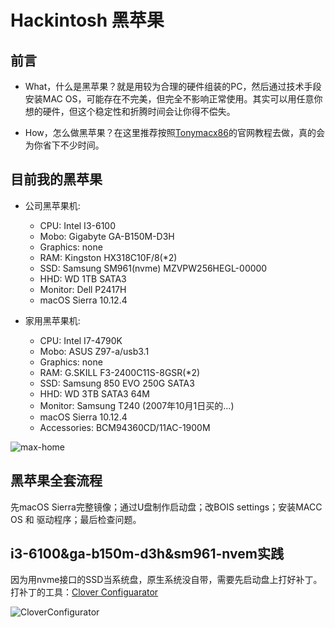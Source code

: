 # Hackintosh 黑苹果

## 前言

- What，什么是黑苹果？就是用较为合理的硬件组装的PC，然后通过技术手段安装MAC OS，可能存在不完美，但完全不影响正常使用。其实可以用任意你想的硬件，但这个稳定性和折腾时间会让你得不偿失。

- How，怎么做黑苹果？在这里推荐按照[Tonymacx86](https://www.tonymacx86.com/)的官网教程去做，真的会为你省下不少时间。

## 目前我的黑苹果

- 公司黑苹果机: 
  - CPU: Intel I3-6100
  - Mobo: Gigabyte  GA-B150M-D3H
  - Graphics: none
  - RAM: Kingston HX318C10F/8(*2)
  - SSD: Samsung SM961(nvme) MZVPW256HEGL-00000
  - HHD: WD 1TB SATA3
  - Monitor: Dell P2417H
  - macOS Sierra 10.12.4
  
- 家用黑苹果机:
  - CPU: Intel I7-4790K
  - Mobo: ASUS Z97-a/usb3.1
  - Graphics: none 
  - RAM: G.SKILL F3-2400C11S-8GSR(*2)
  - SSD: Samsung 850 EVO 250G SATA3
  - HHD: WD 3TB SATA3 64M 
  - Monitor: Samsung T240 (2007年10月1日买的...)
  - macOS Sierra 10.12.4
  - Accessories: BCM94360CD/11AC-1900M

![max-home](http://ofx24fene.bkt.clouddn.com//img/2017/mac_home.png)


## 黑苹果全套流程

先macOS Sierra完整镜像；通过U盘制作启动盘；改BOIS settings；安装MACC OS 和 驱动程序；最后检查问题。

## i3-6100&ga-b150m-d3h&sm961-nvem实践

因为用nvme接口的SSD当系统盘，原生系统没自带，需要先启动盘上打好补丁。打补丁的工具：[Clover Configuarator](http://www.insanelymac.com/forum/topic/282787-clover-v2-instructions/)

![CloverConfigurator](http://ofx24fene.bkt.clouddn.com//img/book/screenshot-CloverConfigurator.png)


